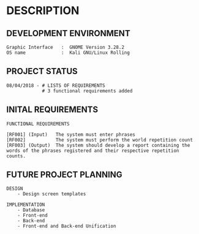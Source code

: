 # DESCRIPTION

## DEVELOPMENT ENVIRONMENT

    Graphic Interface   :  GNOME Version 3.28.2
    OS name             :  Kali GNU/Linux Rolling


## PROJECT STATUS

    08/04/2018 - # LISTS OF REQUIREMENTS
                 # 3 functional requirements added

## INITAL REQUIREMENTS

    FUNCTIONAL REQUIREMENTS

    [RF001] (Input)   The system must enter phrases
    [RF002]           The system must perform the world repetition count
    [RF003] (Output)  The system should develop a report containing the words of the phrases registered and their respective repetition counts.

## FUTURE PROJECT PLANNING

    DESIGN
        - Design screen templates

    IMPLEMENTATION
        - Database
        - Front-end
        - Back-end
        - Front-end and Back-end Unification